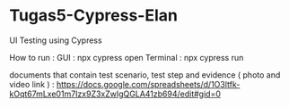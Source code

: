 # Tugas5-Cypress-Elan

UI Testing using Cypress

How to run :
GUI : npx cypress open
Terminal : npx cypress run

documents that contain test scenario, test step and evidence ( photo and video link ) :
https://docs.google.com/spreadsheets/d/1O3ltfk-kOqt67mLxe01m7Izx9Z3xZwIgQGLA41zb694/edit#gid=0
